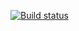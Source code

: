 [![Build status](https://ci.appveyor.com/api/projects/status/4b8s44a3oj052g3c?svg=true)](https://ci.appveyor.com/project/KlychevskayaKate/bdd)
